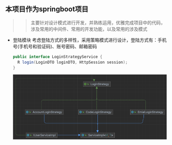 ## 本项目作为springboot项目
>>主要针对设计模式进行开发，并熟练运用，优雅完成项目中的代码，涉及常用的中间件、常用的开发功能，以及常用的涉及模式

- 登陆模块
    考虑登陆方式的多样性，采用策略模式进行设计，登陆方式有：手机号(手机号和验证码)、账号密码、邮箱密码
  ~~~java
  public interface LoginStrategyService {
    R login(LoginDTO loginDTO, HttpSession session);
  }
  ~~~
  ![img.png](src/img.png)
